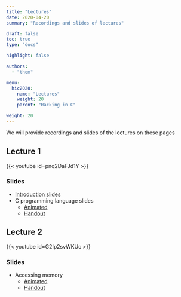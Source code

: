 ```yaml
---
title: "Lectures"
date: 2020-04-20
summary: "Recordings and slides of lectures"

draft: false
toc: true
type: "docs"

highlight: false

authors:
  - "thom"

menu:
  hic2020:
    name: "Lectures"
    weight: 20
    parent: "Hacking in C"

weight: 20
---
```


We will provide recordings and slides of the lectures on these pages

## Lecture 1

{{< youtube id=pnq2DaFJd1Y >}}

### Slides
* [Introduction slides](introduction-handout-nonotes.pdf)
* C programming language slides
  * [Animated](c-programming-overlays-nonotes.pdf)
  * [Handout](c-programming-handout-nonotes.pdf)

## Lecture 2

{{< youtube id=G2Ip2svWKUc >}}

### Slides

* Accessing memory
  * [Animated](pointers-overlays-nonotes.pdf)
  * [Handout](pointers-handout-nonotes.pdf)
